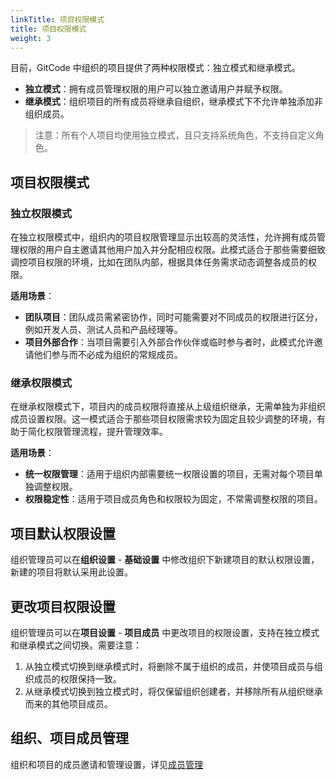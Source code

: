 ```yaml
---
linkTitle: 项目权限模式
title: 项目权限模式
weight: 3
---
```


目前，GitCode 中组织的项目提供了两种权限模式：独立模式和继承模式。

- **独立模式**：拥有成员管理权限的用户可以独立邀请用户并赋予权限。
- **继承模式**：组织项目的所有成员将继承自组织，继承模式下不允许单独添加非组织成员。

> 注意：所有个人项目均使用独立模式，且只支持系统角色，不支持自定义角色。

## 项目权限模式

### 独立权限模式

在独立权限模式中，组织内的项目权限管理显示出较高的灵活性，允许拥有成员管理权限的用户自主邀请其他用户加入并分配相应权限。此模式适合于那些需要细致调控项目权限的环境，比如在团队内部，根据具体任务需求动态调整各成员的权限。

**适用场景**：

- **团队项目**：团队成员需紧密协作，同时可能需要对不同成员的权限进行区分，例如开发人员、测试人员和产品经理等。
- **项目外部合作**：当项目需要引入外部合作伙伴或临时参与者时，此模式允许邀请他们参与而不必成为组织的常规成员。

### 继承权限模式

在继承权限模式下，项目内的成员权限将直接从上级组织继承，无需单独为非组织成员设置权限。这一模式适合于那些项目权限需求较为固定且较少调整的环境，有助于简化权限管理流程，提升管理效率。

**适用场景**：

- **统一权限管理**：适用于组织内部需要统一权限设置的项目，无需对每个项目单独调整权限。
- **权限稳定性**：适用于项目成员角色和权限较为固定，不常需调整权限的项目。

## 项目默认权限设置

组织管理员可以在**组织设置** - **基础设置** 中修改组织下新建项目的默认权限设置，新建的项目将默认采用此设置。

## 更改项目权限设置

组织管理员可以在**项目设置** - **项目成员** 中更改项目的权限设置，支持在独立模式和继承模式之间切换。需要注意：

1. 从独立模式切换到继承模式时，将删除不属于组织的成员，并使项目成员与组织成员的权限保持一致。
2. 从继承模式切换到独立模式时，将仅保留组织创建者，并移除所有从组织继承而来的其他项目成员。

## 组织、项目成员管理

组织和项目的成员邀请和管理设置，详见[成员管理](/docs/repo/member)